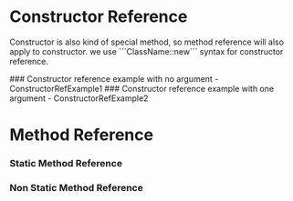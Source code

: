 # Constructor Reference
<p>Constructor is also kind of special method, so method reference will also apply to constructor.
we use ```ClassName::new``` syntax for constructor reference.
</p>
### Constructor reference example with no argument - ConstructorRefExample1
### Constructor reference example with one argument - ConstructorRefExample2

# Method Reference
### Static Method Reference
### Non Static Method Reference
